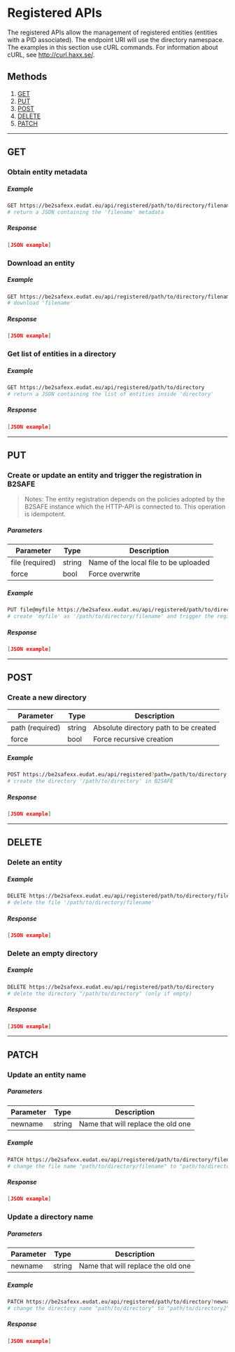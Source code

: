 
# Registered APIs

The registered APIs allow the management of registered entities (entities with a PID associated).
The endpoint URI will use the directory namespace.
The examples in this section use cURL commands. For information about cURL, see http://curl.haxx.se/.

## Methods
1. [GET](#get)
2. [PUT](#put)
3. [POST](#post)
4. [DELETE](#delete)
5. [PATCH](#patch)

---

## **GET**
### Obtain entity metadata
##### Example
```bash
GET https://be2safexx.eudat.eu/api/registered/path/to/directory/filename
# return a JSON containing the 'filename' metadata
```
##### Response
```json
[JSON example]
```

### Download an entity
##### Example
```bash
GET https://be2safexx.eudat.eu/api/registered/path/to/directory/filename?download
# download 'filename'
```
##### Response
```json
[JSON example]
```

### Get list of entities in a directory
##### Example
```bash
GET https://be2safexx.eudat.eu/api/registered/path/to/directory
# return a JSON containing the list of entities inside 'directory'
```
##### Response
```json
[JSON example]
```

---

## **PUT**
### Create or update an entity **and trigger the registration in B2SAFE**

> Notes: The entity registration depends on the policies adopted by the B2SAFE instance which the HTTP-API is connected to. This operation is idempotent.

##### Parameters
| Parameter | Type | Description
|-----------|------|-------------
| file (required) | string | Name of the local file to be uploaded
| force | bool | Force overwrite

##### Example
```bash
PUT file@myfile https://be2safexx.eudat.eu/api/registered/path/to/directory/filename
# create 'myfile' as '/path/to/directory/filename' and trigger the registration in B2SAFE
```
##### Response
```json
[JSON example]
```

---

## **POST**
### Create a new directory
| Parameter | Type | Description
|-----------|------|-------------
| path (required) | string | Absolute directory path to be created 
| force | bool | Force recursive creation
##### Example
```bash
POST https://be2safexx.eudat.eu/api/registered?path=/path/to/directory
# create the directory '/path/to/directory' in B2SAFE
```
##### Response
```json
[JSON example]
```

---
## **DELETE**
### Delete an entity
##### Example
```bash
DELETE https://be2safexx.eudat.eu/api/registered/path/to/directory/filename
# delete the file '/path/to/directory/filename'
```
##### Response
```json
[JSON example]
```

### Delete an empty directory
##### Example
```bash
DELETE https://be2safexx.eudat.eu/api/registered/path/to/directory
# delete the directory "/path/to/directory" (only if empty)
```
##### Response
```json
[JSON example]
```

---

## **PATCH**
### Update an entity name
##### Parameters
| Parameter | Type | Description
|-----------|------|-------------
| newname | string | Name that will replace the old one
##### Example
```bash
PATCH https://be2safexx.eudat.eu/api/registered/path/to/directory/filename?newname=filename2
# change the file name "path/to/directory/filename" to "path/to/directory/filename2"
```
##### Response
```json
[JSON example]
```

### Update a directory name
##### Parameters
| Parameter | Type | Description
|-----------|------|-------------
| newname | string | Name that will replace the old one
##### Example
```bash
PATCH https://be2safexx.eudat.eu/api/registered/path/to/directory?newname=directory2
# change the directory name "path/to/directory" to "path/to/directory2"
```
##### Response
```json
[JSON example]
```
